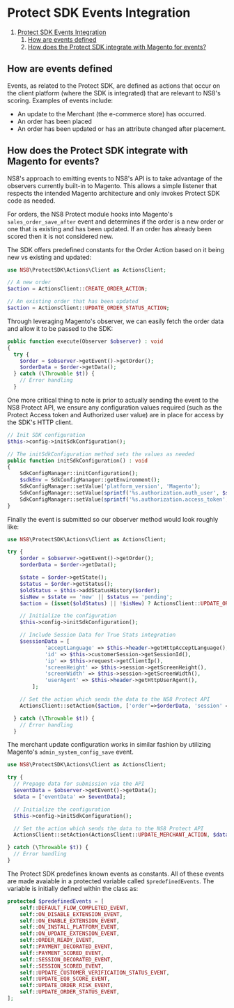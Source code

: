 # Protect SDK Events Integration

1. [Protect SDK Events Integration](#protect-sdk-events-integration)
   1. [How are events defined](#how-are-events-defined)
   2. [How does the Protect SDK integrate with Magento for events?](#how-does-the-protect-sdk-integrate-with-magento-for-events)

## How are events defined

Events, as related to the Protect SDK, are defined as actions that occur on the client platform (where the SDK is integrated) that are relevant to NS8's scoring. Examples of events include:

* An update to the Merchant (the e-commerce store) has occurred.
* An order has been placed
* An order has been updated or has an attribute changed after placement.

## How does the Protect SDK integrate with Magento for events?

NS8's approach to emitting events to NS8's API is to take advantage of the observers currently built-in to Magento. This allows a simple listener that respects the intended Magento architecture and only invokes Protect SDK code as needed.

For orders, the NS8 Protect module hooks into Magento's `sales_order_save_after` event and determines if the order is a new order or one that is existing and has been updated. If an order has already been scored then it is not considered new.

The SDK offers predefined constants for the Order Action based on it being new vs existing and updated:

```php
use NS8\ProtectSDK\Actions\Client as ActionsClient;

// A new order
$action = ActionsClient::CREATE_ORDER_ACTION;

// An existing order that has been updated
$action = ActionsClient::UPDATE_ORDER_STATUS_ACTION;
```

Through leveraging Magento's observer, we can easily fetch the order data and allow it to be passed to the SDK:

```php
public function execute(Observer $observer) : void
{
  try {
    $order = $observer->getEvent()->getOrder();
    $orderData = $order->getData();
  } catch (\Throwable $t)) {
    // Error handling
  }
```

  One more critical thing to note is prior to actually sending the event to the NS8 Protect API, we ensure any configuration values required (such as the Protect Access token and Authorized user value) are in place for access by the SDK's HTTP client.

```php
// Init SDK configuration
$this->config->initSdkConfiguration();

// The initSdkConfiguration method sets the values as needed
public function initSdkConfiguration() : void
{
    SdkConfigManager::initConfiguration();
    $sdkEnv = SdkConfigManager::getEnvironment();
    SdkConfigManager::setValue('platform_version', 'Magento');
    SdkConfigManager::setValue(sprintf('%s.authorization.auth_user', $sdkEnv), $this->getAuthenticatedUserName());
    SdkConfigManager::setValue(sprintf('%s.authorization.access_token', $sdkEnv), $this->getAccessToken());
}
```

  Finally the event is submitted so our observer method would look roughly like:

```php
use NS8\ProtectSDK\Actions\Client as ActionsClient;

try {
    $order = $observer->getEvent()->getOrder();
    $orderData = $order->getData();

    $state = $order->getState();
    $status = $order->getStatus();
    $oldStatus = $this->addStatusHistory($order);
    $isNew = $state == 'new' || $status == 'pending';
    $action = (isset($oldStatus) || !$isNew) ? ActionsClient::UPDATE_ORDER_STATUS_ACTION :  ActionsClient::CREATE_ORDER_ACTION;

    // Initialize the configuration
    $this->config->initSdkConfiguration();

    // Include Session Data for True Stats integration
    $sessionData = [
            'acceptLanguage' => $this->header->getHttpAcceptLanguage(),
            'id' => $this->customerSession->getSessionId(),
            'ip' => $this->request->getClientIp(),
            'screenHeight' => $this->session->getScreenHeight(),
            'screenWidth' => $this->session->getScreenWidth(),
            'userAgent' => $this->header->getHttpUserAgent(),
        ];

    // Set the action which sends the data to the NS8 Protect API
    ActionsClient::setAction($action, ['order'=>$orderData, 'session' => $sessionData]);

  } catch (\Throwable $t)) {
    // Error handling
  }
```

The merchant update configuration works in similar fashion by utilizing Magento's `admin_system_config_save` event.

```php
use NS8\ProtectSDK\Actions\Client as ActionsClient;

try {
  // Prepage data for submission via the API
  $eventData = $observer->getEvent()->getData();
  $data = ['eventData' => $eventData];

  // Initialize the configuration
  $this->config->initSdkConfiguration();

  // Set the action which sends the data to the NS8 Protect API
  ActionsClient::setAction(ActionsClient::UPDATE_MERCHANT_ACTION, $data);

} catch (\Throwable $t)) {
  // Error handling
}
```

The Protect SDK predefines known events as constants. All of these events are made avaiable in a protected variable called `$predefinedEvents`. The variable is initially defined within the class as:

```php
protected $predefinedEvents = [
    self::DEFAULT_FLOW_COMPLETED_EVENT,
    self::ON_DISABLE_EXTENSION_EVENT,
    self::ON_ENABLE_EXTENSION_EVENT,
    self::ON_INSTALL_PLATFORM_EVENT,
    self::ON_UPDATE_EXTENSION_EVENT,
    self::ORDER_READY_EVENT,
    self::PAYMENT_DECORATED_EVENT,
    self::PAYMENT_SCORED_EVENT,
    self::SESSION_DECORATED_EVENT,
    self::SESSION_SCORED_EVENT,
    self::UPDATE_CUSTOMER_VERIFICATION_STATUS_EVENT,
    self::UPDATE_EQ8_SCORE_EVENT,
    self::UPDATE_ORDER_RISK_EVENT,
    self::UPDATE_ORDER_STATUS_EVENT,
];
```
